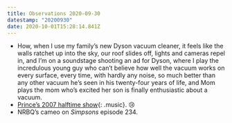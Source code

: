 ```yaml
---
title: Observations 2020-09-30
datestamp: "20200930"
date: 2020-10-01T15:28:14.841Z
---
```

- How, when I use my family’s new Dyson vacuum cleaner, it feels like the walls ratchet up into the sky, our roof slides off, lights and cameras repel in, and I’m on a soundstage shooting an ad for Dyson, where I play the incredulous young guy who can’t believe how well the vacuum works on every surface, every time, with hardly any noise, so much better than any other vacuum he’s seen in his twenty-four years of life, and Mom plays the mom who’s excited her son is finally enthusiastic about a vacuum.
- [Prince’s 2007 halftime show](https://vimeo.com/377672929){: .music}. 😢
- NRBQ’s cameo on *Simpsons* episode 234.